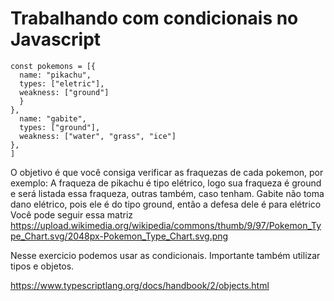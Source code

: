 # Trabalhando com condicionais no Javascript
```
const pokemons = [{
  name: "pikachu",
  types: ["eletric"],
  weakness: ["ground"]
  }
},
  name: "gabite",
  types: ["ground"],
  weakness: ["water", "grass", "ice"]
},
]
```

O objetivo é que você consiga verificar as fraquezas de cada pokemon, por exemplo:
A fraqueza de pikachu é tipo elétrico, logo sua fraqueza é ground e será listada essa fraqueza, outras também, caso tenham.
Gabite não toma dano elétrico, pois ele é do tipo ground, então a defesa dele é para elétrico
Você pode seguir essa matriz https://upload.wikimedia.org/wikipedia/commons/thumb/9/97/Pokemon_Type_Chart.svg/2048px-Pokemon_Type_Chart.svg.png

Nesse exercicio podemos usar as condicionais. Importante também utilizar tipos e objetos.

https://www.typescriptlang.org/docs/handbook/2/objects.html
